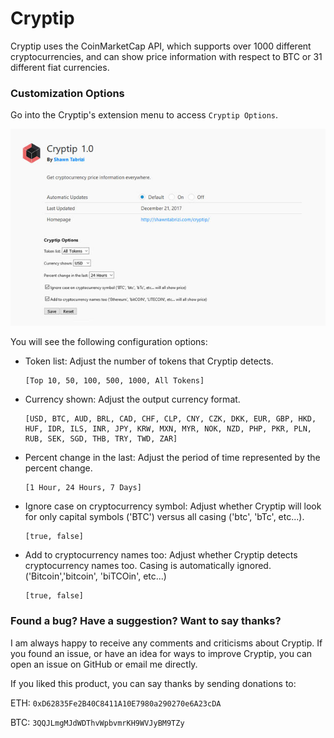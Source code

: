 # Cryptip


Cryptip uses the CoinMarketCap API, which supports over 1000 different cryptocurrencies, and can show price information with respect to BTC or 31 different fiat currencies.

### Customization Options
Go into the Cryptip's extension menu to access `Cryptip Options`.

![Configuration Menu Image](./logo/meta-images/cryptip5.jpg)

You will see the following configuration options:
* Token list: Adjust the number of tokens that Cryptip detects.

      [Top 10, 50, 100, 500, 1000, All Tokens]
    
* Currency shown: Adjust the output currency format.

      [USD, BTC, AUD, BRL, CAD, CHF, CLP, CNY, CZK, DKK, EUR, GBP, HKD, HUF, IDR, ILS, INR, JPY, KRW, MXN, MYR, NOK, NZD, PHP, PKR, PLN, RUB, SEK, SGD, THB, TRY, TWD, ZAR]
      
* Percent change in the last: Adjust the period of time represented by the percent change.
      
      [1 Hour, 24 Hours, 7 Days]
      
* Ignore case on cryptocurrency symbol: Adjust whether Cryptip will look for only capital symbols ('BTC') versus all casing ('btc', 'bTc', etc...).
     
      [true, false]
      
* Add to cryptocurrency names too: Adjust whether Cryptip detects cryptocurrency names too. Casing is automatically ignored. ('Bitcoin','bitcoin', 'biTCOin', etc...)

      [true, false]

### Found a bug? Have a suggestion? Want to say thanks?
I am always happy to receive any comments and criticisms about Cryptip. If you found an issue, or have an idea for ways to improve Cryptip, you can open an issue on GitHub or email me directly.

If you liked this product, you can say thanks by sending donations to:

ETH: `0xD62835Fe2B40C8411A10E7980a290270e6A23cDA`

BTC: `3QQJLmgMJdWDThvWpbvmrKH9WVJyBM9TZy`
